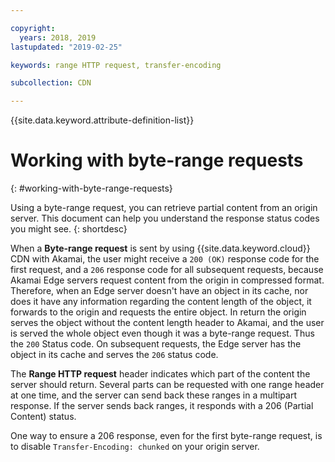 ```yaml
---

copyright:
  years: 2018, 2019
lastupdated: "2019-02-25"

keywords: range HTTP request, transfer-encoding

subcollection: CDN

---
```


{{site.data.keyword.attribute-definition-list}}

# Working with byte-range requests
{: #working-with-byte-range-requests}

Using a byte-range request, you can retrieve partial content from an origin server. This document can help you understand the response status codes you might see.
{: shortdesc}

When a **Byte-range request** is sent by using {{site.data.keyword.cloud}} CDN with Akamai, the user might receive a `200 (OK)` response code for the first request, and a `206` response code for all subsequent requests, because Akamai Edge servers request content from the origin in compressed format. Therefore, when an Edge server doesn't have an object in its cache, nor does it have any information regarding the content length of the object, it forwards to the origin and requests the entire object. In return the origin serves the object without the content length header to Akamai, and the user is served the whole object even though it was a byte-range request. Thus the `200` Status code. On subsequent requests, the Edge server has the object in its cache and serves the `206` status code.

The **Range HTTP request** header indicates which part of the content the server should return. Several parts can be requested with one range header at one time, and the server can send back these ranges in a multipart response. If the server sends back ranges, it responds with a 206 (Partial Content) status.

One way to ensure a 206 response, even for the first byte-range request, is to disable `Transfer-Encoding: chunked` on your origin server.
